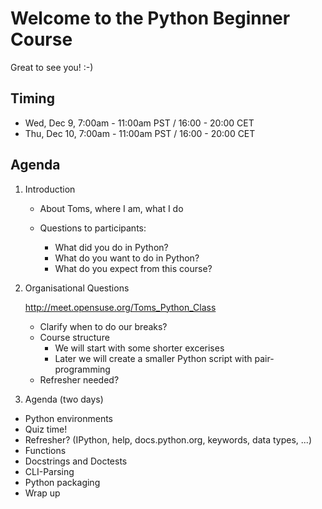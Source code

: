 # Welcome to the Python Beginner Course

Great to see you! :-)

## Timing

- Wed, Dec  9, 7:00am - 11:00am PST / 16:00 - 20:00 CET
- Thu, Dec 10, 7:00am - 11:00am PST / 16:00 - 20:00 CET


## Agenda

1. Introduction

   * About Toms, where I am, what I do
   * Questions to participants:

     * What did you do in Python?
     * What do you want to do in Python?
     * What do you expect from this course?

2. Organisational Questions

    http://meet.opensuse.org/Toms_Python_Class

   * Clarify when to do our breaks?
   * Course structure
     - We will start with some shorter excerises
     - Later we will create a smaller Python script with pair-programming
   * Refresher needed?

3. Agenda (two days)

  * Python environments
  * Quiz time!
  * Refresher?
    (IPython, help, docs.python.org, keywords, data types, ...)
  * Functions
  * Docstrings and Doctests
  * CLI-Parsing
  * Python packaging
  * Wrap up